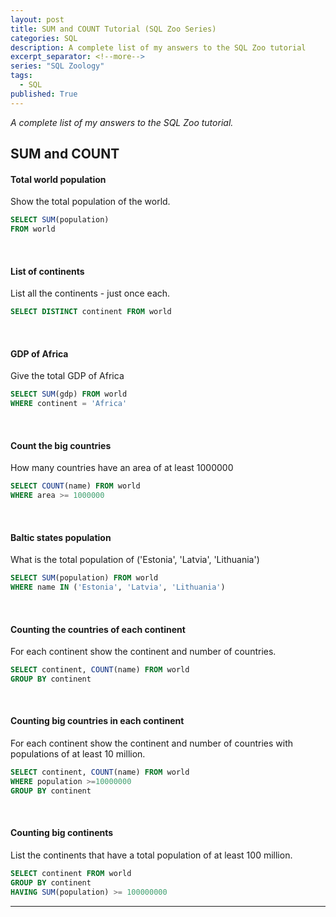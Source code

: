 ```yaml
---
layout: post
title: SUM and COUNT Tutorial (SQL Zoo Series)
categories: SQL
description: A complete list of my answers to the SQL Zoo tutorial
excerpt_separator: <!--more-->
series: "SQL Zoology"
tags:
  - SQL
published: True
---
```

*A complete list of my answers to the SQL Zoo tutorial.*

<!--more-->

## SUM and COUNT

#### Total world population

Show the total population of the world.

```sql
SELECT SUM(population)
FROM world
```
<br>

#### List of continents

List all the continents - just once each.

```sql
SELECT DISTINCT continent FROM world
```
<br>

#### GDP of Africa

Give the total GDP of Africa

```sql
SELECT SUM(gdp) FROM world
WHERE continent = 'Africa'
```
<br>

#### Count the big countries

How many countries have an area of at least 1000000

```sql
SELECT COUNT(name) FROM world
WHERE area >= 1000000
```
<br>

#### Baltic states population

What is the total population of ('Estonia', 'Latvia', 'Lithuania')

```sql
SELECT SUM(population) FROM world
WHERE name IN ('Estonia', 'Latvia', 'Lithuania')
```
<br>

#### Counting the countries of each continent

For each continent show the continent and number of countries.

```sql
SELECT continent, COUNT(name) FROM world
GROUP BY continent
```
<br>

#### Counting big countries in each continent

For each continent show the continent and number of countries with populations of at least 10 million.

```sql
SELECT continent, COUNT(name) FROM world
WHERE population >=10000000
GROUP BY continent
```
<br>

#### Counting big continents

List the continents that have a total population of at least 100 million.

```sql
SELECT continent FROM world
GROUP BY continent
HAVING SUM(population) >= 100000000
```

---
